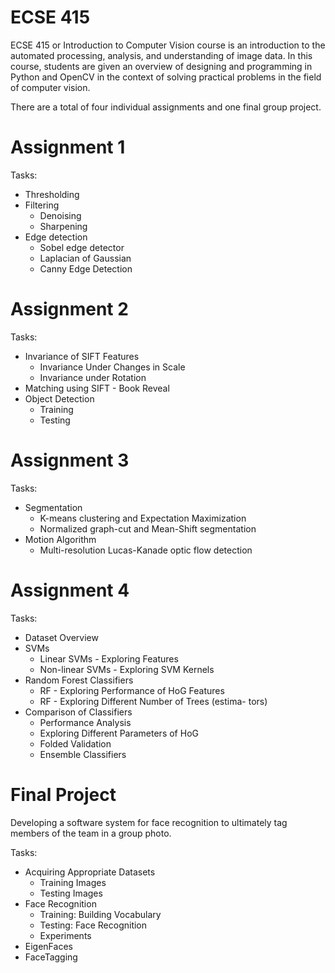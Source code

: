 # ECSE 415

ECSE 415 or Introduction to Computer Vision course is an introduction to the automated processing, analysis, and understanding of image data. In this course, students are given an overview of designing and programming in Python and OpenCV in the context of solving practical problems in the field of computer vision.

There are a total of four individual assignments and one final group project.

# Assignment 1
Tasks:
* Thresholding
* Filtering
  * Denoising
  * Sharpening
* Edge detection
  * Sobel edge detector
  * Laplacian of Gaussian
  * Canny Edge Detection


# Assignment 2
Tasks:
* Invariance of SIFT Features
  * Invariance Under Changes in Scale
  * Invariance under Rotation
* Matching using SIFT - Book Reveal
* Object Detection
  * Training
  * Testing
  

# Assignment 3
Tasks:
* Segmentation
  * K-means clustering and Expectation Maximization
  * Normalized graph-cut and Mean-Shift segmentation
* Motion Algorithm
  * Multi-resolution Lucas-Kanade optic flow detection


# Assignment 4
Tasks:
* Dataset Overview
* SVMs
  * Linear SVMs - Exploring Features
  * Non-linear SVMs - Exploring SVM Kernels
* Random Forest Classifiers
  * RF - Exploring Performance of HoG Features
  * RF - Exploring Different Number of Trees (estima- tors)
* Comparison of Classifiers
  * Performance Analysis
  * Exploring Different Parameters of HoG
  * Folded Validation
  * Ensemble Classifiers
  
# Final Project
Developing a software system for face recognition to ultimately tag members of the team in a group photo.

Tasks:
* Acquiring Appropriate Datasets
  * Training Images
  * Testing Images
* Face Recognition
  * Training: Building Vocabulary
  * Testing: Face Recognition
  * Experiments
* EigenFaces
* FaceTagging
